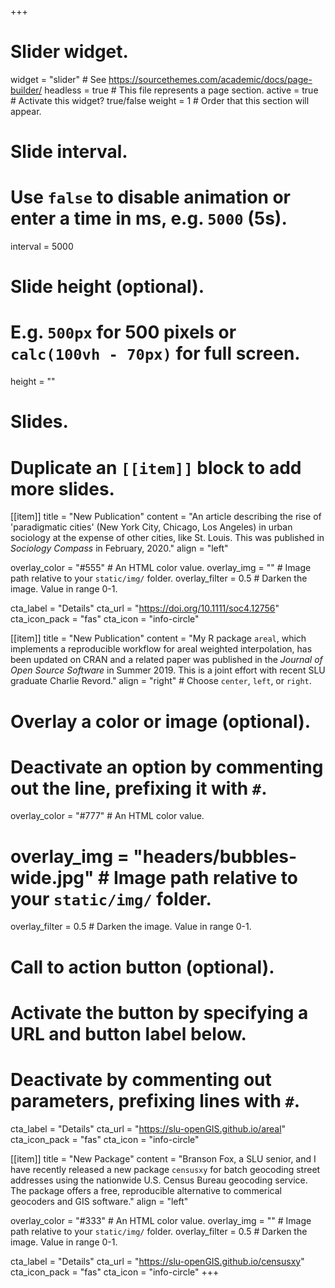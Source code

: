 +++
# Slider widget.
widget = "slider"  # See https://sourcethemes.com/academic/docs/page-builder/
headless = true  # This file represents a page section.
active = true  # Activate this widget? true/false
weight = 1  # Order that this section will appear.

# Slide interval.
# Use `false` to disable animation or enter a time in ms, e.g. `5000` (5s).
interval = 5000

# Slide height (optional).
# E.g. `500px` for 500 pixels or `calc(100vh - 70px)` for full screen.
height = ""

# Slides.
# Duplicate an `[[item]]` block to add more slides.
[[item]]
  title = "New Publication"
  content = "An article describing the rise of 'paradigmatic cities' (New York City, Chicago, Los Angeles) in urban sociology at the expense of other cities, like St. Louis. This was published in *Sociology Compass* in February, 2020."
  align = "left"

  overlay_color = "#555"  # An HTML color value.
  overlay_img = ""  # Image path relative to your `static/img/` folder.
  overlay_filter = 0.5  # Darken the image. Value in range 0-1.

  cta_label = "Details"
  cta_url = "https://doi.org/10.1111/soc4.12756"
  cta_icon_pack = "fas"
  cta_icon = "info-circle"

[[item]]
  title = "New Publication"
  content = "My R package `areal`, which implements a reproducible workflow for areal weighted interpolation, has been updated on CRAN and a related paper was published in the *Journal of Open Source Software* in Summer 2019. This is a joint effort with recent SLU graduate Charlie Revord."
  align = "right"  # Choose `center`, `left`, or `right`.

  # Overlay a color or image (optional).
  #   Deactivate an option by commenting out the line, prefixing it with `#`.
  overlay_color = "#777"  # An HTML color value.
  # overlay_img = "headers/bubbles-wide.jpg"  # Image path relative to your `static/img/` folder.
  overlay_filter = 0.5  # Darken the image. Value in range 0-1.

  # Call to action button (optional).
  #   Activate the button by specifying a URL and button label below.
  #   Deactivate by commenting out parameters, prefixing lines with `#`.
  cta_label = "Details"
  cta_url = "https://slu-openGIS.github.io/areal"
  cta_icon_pack = "fas"
  cta_icon = "info-circle"

[[item]]
  title = "New Package"
  content = "Branson Fox, a SLU senior, and I have recently released a new package `censusxy` for batch geocoding street addresses using the nationwide U.S. Census Bureau geocoding service. The package offers a free, reproducible alternative to commerical geocoders and GIS software."
  align = "left"

  overlay_color = "#333"  # An HTML color value.
  overlay_img = ""  # Image path relative to your `static/img/` folder.
  overlay_filter = 0.5  # Darken the image. Value in range 0-1.
  
  cta_label = "Details"
  cta_url = "https://slu-openGIS.github.io/censusxy"
  cta_icon_pack = "fas"
  cta_icon = "info-circle"
+++
